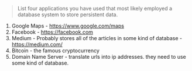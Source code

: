 > List four applications you have used that most likely employed a database
> system to store persistent data. 

1. Google Maps - https://www.google.com/maps
2. Facebook - https://facebook.com
3. Medium - Probably stores all of the articles in some kind of database - https://medium.com/
4. Bitcoin - the famous cryptocurrency
5. Domain Name Server - translate urls into ip addresses. they need to use some kind of database.  